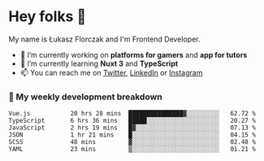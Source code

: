 # Hey folks 👋

My name is Łukasz Florczak and I'm Frontend Developer. 

- 🔭 I’m currently working on **platforms for gamers** and **app for tutors**
- 🌱 I’m currently learning **Nuxt 3** and **TypeScript**
- 📫 You can reach me on [Twitter](https://twitter.com/lukaszflorczak), [LinkedIn](https://pl.linkedin.com/in/lukasz-florczak) or [Instagram](https://instagram.com/lukaszflorczak)


### 🧮 My weekly development breakdown

<!--START_SECTION:waka-->

```text
Vue.js           20 hrs 28 mins  ███████████████▓░░░░░░░░░   62.72 %
TypeScript       6 hrs 36 mins   █████░░░░░░░░░░░░░░░░░░░░   20.27 %
JavaScript       2 hrs 19 mins   █▓░░░░░░░░░░░░░░░░░░░░░░░   07.13 %
JSON             1 hr 21 mins    █░░░░░░░░░░░░░░░░░░░░░░░░   04.15 %
SCSS             48 mins         ▓░░░░░░░░░░░░░░░░░░░░░░░░   02.48 %
YAML             23 mins         ▒░░░░░░░░░░░░░░░░░░░░░░░░   01.21 %
```

<!--END_SECTION:waka-->

<!--
**lukaszflorczak/lukaszflorczak** is a ✨ _special_ ✨ repository because its `README.md` (this file) appears on your GitHub profile.

Here are some ideas to get you started:

- 🔭 I’m currently working on ...
- 🌱 I’m currently learning ...
- 👯 I’m looking to collaborate on ...
- 🤔 I’m looking for help with ...
- 💬 Ask me about ...
- 📫 How to reach me: ...
- 😄 Pronouns: ...
- ⚡ Fun fact: ...
-->
